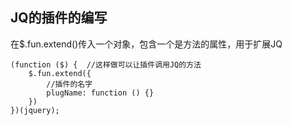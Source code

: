 ## JQ的插件的编写
在$.fun.extend()传入一个对象，包含一个是方法的属性，用于扩展JQ
```
(function ($) {  //这样做可以让插件调用JQ的方法
    $.fun.extend({
        //插件的名字
        plugName: function () {}
    })
})(jquery);
```